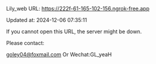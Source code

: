 Lily_web URL: https://222f-61-165-102-156.ngrok-free.app

Updated at: 2024-12-06 07:35:11

If you cannot open this URL, the server might be down.

Please contact: 

goley04@foxmail.com Or Wechat:GL_yeaH